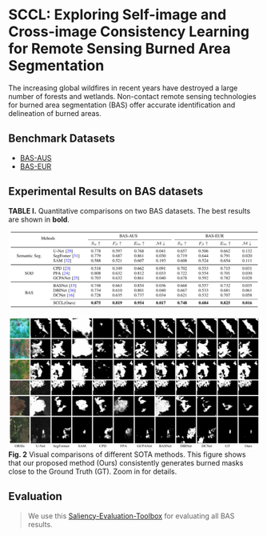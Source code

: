 # SCCL: Exploring Self-image and Cross-image Consistency Learning for Remote Sensing Burned Area Segmentation
The increasing global wildfires in recent years have destroyed a large number of forests and wetlands. Non-contact remote sensing technologies for burned area segmentation (BAS) offer accurate identification and delineation of burned areas.

## Benchmark Datasets

- [BAS-AUS](https://pan.baidu.com/s/1W_sJp-El8KU2Fzogqs98fA) 
- [BAS-EUR](https://pan.baidu.com/s/1W_sJp-El8KU2Fzogqs98fA) 

## Experimental Results on BAS datasets

**TABLE I.** Quantitative comparisons on two BAS datasets. The best results are shown in **bold**.

![image](./figs/sota.png)  



![image](./figs/res.png)
**Fig. 2** Visual comparisons of different SOTA methods.
		This figure shows that our proposed method (Ours) consistently generates burned masks close to the Ground Truth (GT).
		Zoom in for details.

## Evaluation
> We use this [Saliency-Evaluation-Toolbox](https://github.com/jiwei0921/Saliency-Evaluation-Toolbox) for evaluating all BAS results.
